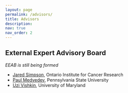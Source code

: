 ```yaml
---
layout: page
permalink: /advisors/
title: Advisors
description:
nav: true
nav_order: 2
---
```


## External Expert Advisory Board

*EEAB is still being formed*

* [Jared Simpson](https://oicr.on.ca/researchers/jared-simpson/), Ontario Institute for Cancer Research
* [Paul Medvedev](https://medvedevgroup.com/), Pennsylvania State University
* [Uzi Vishkin](http://users.umiacs.umd.edu/~vishkin/index.shtml), University of Maryland
